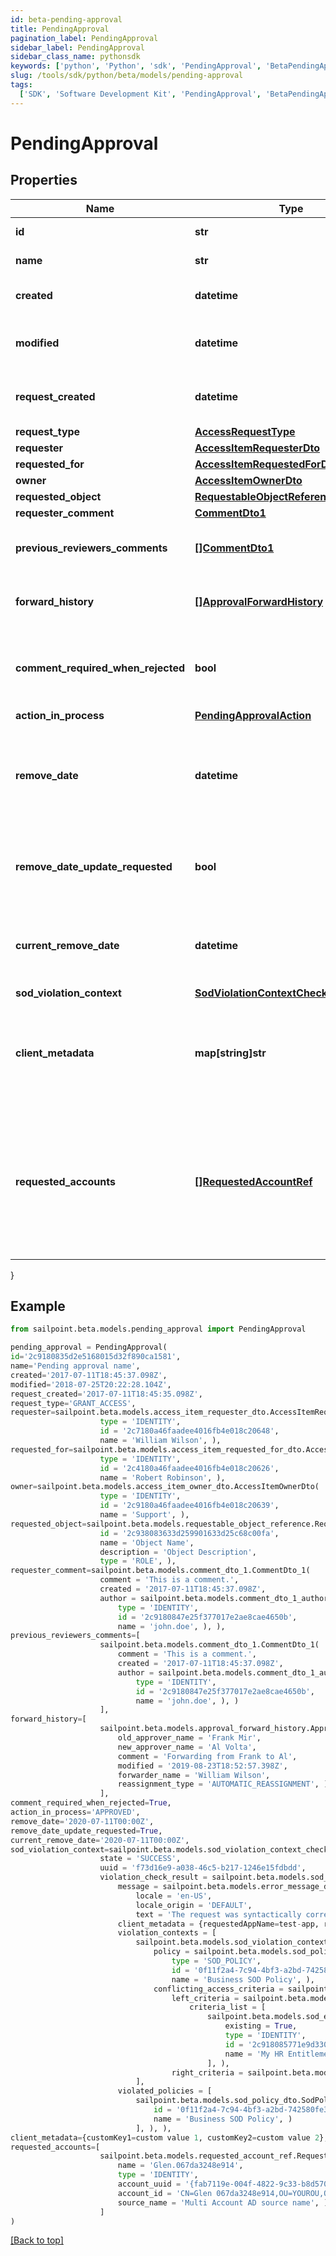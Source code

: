 ```yaml
---
id: beta-pending-approval
title: PendingApproval
pagination_label: PendingApproval
sidebar_label: PendingApproval
sidebar_class_name: pythonsdk
keywords: ['python', 'Python', 'sdk', 'PendingApproval', 'BetaPendingApproval']
slug: /tools/sdk/python/beta/models/pending-approval
tags:
  ['SDK', 'Software Development Kit', 'PendingApproval', 'BetaPendingApproval']
---
```


# PendingApproval

## Properties

| Name | Type | Description | Notes |
| --- | --- | --- | --- |
| **id** | **str** | The approval id. | [optional] |
| **name** | **str** | The name of the approval. | [optional] |
| **created** | **datetime** | When the approval was created. | [optional] |
| **modified** | **datetime** | When the approval was modified last time. | [optional] |
| **request_created** | **datetime** | When the access-request was created. | [optional] |
| **request_type** | [**AccessRequestType**](access-request-type) |  | [optional] |
| **requester** | [**AccessItemRequesterDto**](access-item-requester-dto) |  | [optional] |
| **requested_for** | [**AccessItemRequestedForDto**](access-item-requested-for-dto) |  | [optional] |
| **owner** | [**AccessItemOwnerDto**](access-item-owner-dto) |  | [optional] |
| **requested_object** | [**RequestableObjectReference**](requestable-object-reference) |  | [optional] |
| **requester_comment** | [**CommentDto1**](comment-dto1) |  | [optional] |
| **previous_reviewers_comments** | [**[]CommentDto1**](comment-dto1) | The history of the previous reviewers comments. | [optional] |
| **forward_history** | [**[]ApprovalForwardHistory**](approval-forward-history) | The history of approval forward action. | [optional] |
| **comment_required_when_rejected** | **bool** | When true the rejector has to provide comments when rejecting | [optional] [default to False] |
| **action_in_process** | [**PendingApprovalAction**](pending-approval-action) |  | [optional] |
| **remove_date** | **datetime** | The date the role or access profile or entitlement is no longer assigned to the specified identity. | [optional] |
| **remove_date_update_requested** | **bool** | If true, then the request is to change the remove date or sunset date. | [optional] [default to False] |
| **current_remove_date** | **datetime** | The remove date or sunset date that was assigned at the time of the request. | [optional] |
| **sod_violation_context** | [**SodViolationContextCheckCompleted1**](sod-violation-context-check-completed1) |  | [optional] |
| **client_metadata** | **map[string]str** | Arbitrary key-value pairs, if any were included in the corresponding access request item | [optional] |
| **requested_accounts** | [**[]RequestedAccountRef**](requested-account-ref) | The accounts selected by the user for the access to be provisioned on, in case they have multiple accounts on one or more sources. | [optional] |

}

## Example

```python
from sailpoint.beta.models.pending_approval import PendingApproval

pending_approval = PendingApproval(
id='2c9180835d2e5168015d32f890ca1581',
name='Pending approval name',
created='2017-07-11T18:45:37.098Z',
modified='2018-07-25T20:22:28.104Z',
request_created='2017-07-11T18:45:35.098Z',
request_type='GRANT_ACCESS',
requester=sailpoint.beta.models.access_item_requester_dto.AccessItemRequesterDto(
                    type = 'IDENTITY',
                    id = '2c7180a46faadee4016fb4e018c20648',
                    name = 'William Wilson', ),
requested_for=sailpoint.beta.models.access_item_requested_for_dto.AccessItemRequestedForDto(
                    type = 'IDENTITY',
                    id = '2c4180a46faadee4016fb4e018c20626',
                    name = 'Robert Robinson', ),
owner=sailpoint.beta.models.access_item_owner_dto.AccessItemOwnerDto(
                    type = 'IDENTITY',
                    id = '2c9180a46faadee4016fb4e018c20639',
                    name = 'Support', ),
requested_object=sailpoint.beta.models.requestable_object_reference.RequestableObjectReference(
                    id = '2c938083633d259901633d25c68c00fa',
                    name = 'Object Name',
                    description = 'Object Description',
                    type = 'ROLE', ),
requester_comment=sailpoint.beta.models.comment_dto_1.CommentDto_1(
                    comment = 'This is a comment.',
                    created = '2017-07-11T18:45:37.098Z',
                    author = sailpoint.beta.models.comment_dto_1_author.CommentDto_1_author(
                        type = 'IDENTITY',
                        id = '2c9180847e25f377017e2ae8cae4650b',
                        name = 'john.doe', ), ),
previous_reviewers_comments=[
                    sailpoint.beta.models.comment_dto_1.CommentDto_1(
                        comment = 'This is a comment.',
                        created = '2017-07-11T18:45:37.098Z',
                        author = sailpoint.beta.models.comment_dto_1_author.CommentDto_1_author(
                            type = 'IDENTITY',
                            id = '2c9180847e25f377017e2ae8cae4650b',
                            name = 'john.doe', ), )
                    ],
forward_history=[
                    sailpoint.beta.models.approval_forward_history.ApprovalForwardHistory(
                        old_approver_name = 'Frank Mir',
                        new_approver_name = 'Al Volta',
                        comment = 'Forwarding from Frank to Al',
                        modified = '2019-08-23T18:52:57.398Z',
                        forwarder_name = 'William Wilson',
                        reassignment_type = 'AUTOMATIC_REASSIGNMENT', )
                    ],
comment_required_when_rejected=True,
action_in_process='APPROVED',
remove_date='2020-07-11T00:00Z',
remove_date_update_requested=True,
current_remove_date='2020-07-11T00:00Z',
sod_violation_context=sailpoint.beta.models.sod_violation_context_check_completed_1.SodViolationContextCheckCompleted_1(
                    state = 'SUCCESS',
                    uuid = 'f73d16e9-a038-46c5-b217-1246e15fdbdd',
                    violation_check_result = sailpoint.beta.models.sod_violation_check_result_1.SodViolationCheckResult_1(
                        message = sailpoint.beta.models.error_message_dto.ErrorMessageDto(
                            locale = 'en-US',
                            locale_origin = 'DEFAULT',
                            text = 'The request was syntactically correct but its content is semantically invalid.', ),
                        client_metadata = {requestedAppName=test-app, requestedAppId=2c91808f7892918f0178b78da4a305a1},
                        violation_contexts = [
                            sailpoint.beta.models.sod_violation_context_1.SodViolationContext_1(
                                policy = sailpoint.beta.models.sod_policy_dto.SodPolicyDto(
                                    type = 'SOD_POLICY',
                                    id = '0f11f2a4-7c94-4bf3-a2bd-742580fe3bde',
                                    name = 'Business SOD Policy', ),
                                conflicting_access_criteria = sailpoint.beta.models.sod_violation_context_1_conflicting_access_criteria.SodViolationContext_1_conflictingAccessCriteria(
                                    left_criteria = sailpoint.beta.models.sod_violation_context_1_conflicting_access_criteria_left_criteria.SodViolationContext_1_conflictingAccessCriteria_leftCriteria(
                                        criteria_list = [
                                            sailpoint.beta.models.sod_exempt_criteria_1.SodExemptCriteria_1(
                                                existing = True,
                                                type = 'IDENTITY',
                                                id = '2c918085771e9d3301773b3cb66f6398',
                                                name = 'My HR Entitlement', )
                                            ], ),
                                    right_criteria = sailpoint.beta.models.sod_violation_context_1_conflicting_access_criteria_left_criteria.SodViolationContext_1_conflictingAccessCriteria_leftCriteria(), ), )
                            ],
                        violated_policies = [
                            sailpoint.beta.models.sod_policy_dto.SodPolicyDto(
                                id = '0f11f2a4-7c94-4bf3-a2bd-742580fe3bde',
                                name = 'Business SOD Policy', )
                            ], ), ),
client_metadata={customKey1=custom value 1, customKey2=custom value 2},
requested_accounts=[
                    sailpoint.beta.models.requested_account_ref.RequestedAccountRef(
                        name = 'Glen.067da3248e914',
                        type = 'IDENTITY',
                        account_uuid = '{fab7119e-004f-4822-9c33-b8d570d6c6a6}',
                        account_id = 'CN=Glen 067da3248e914,OU=YOUROU,OU=org-data-service,DC=YOURDC,DC=local',
                        source_name = 'Multi Account AD source name', )
                    ]
)

```

[[Back to top]](#)

